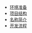 - [环境准备](xs_driving/quick.md)
- [项目结构](xs_driving/directory.md)
- [名称简介](xs_driving/namedescribe.md)
- [开发流程](xs_driving/dev.md)